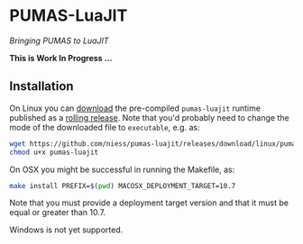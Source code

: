 # PUMAS-LuaJIT
_Bringing PUMAS to LuaJIT_

**This is Work In Progress ...**


## Installation

On Linux you can [download](https://github.com/niess/pumas-luajit/releases/download/linux/pumas-luajit)
the pre-compiled `pumas-luajit` runtime published as a [rolling release](https://github.com/niess/pumas-luajit/releases).
Note that you'd probably need to change the mode of the downloaded file to
`executable`, e.g. as:
```bash
wget https://github.com/niess/pumas-luajit/releases/download/linux/pumas-luajit
chmod u+x pumas-luajit
```

On OSX you might be successful in running the Makefile, as:
```bash
make install PREFIX=$(pwd) MACOSX_DEPLOYMENT_TARGET=10.7
```
Note that you must provide a deployment target version and that
it must be equal or greater than 10.7.

Windows is not yet supported.
